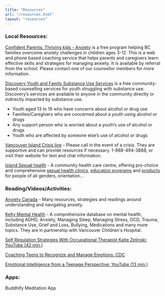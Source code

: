```yaml
---
title: "Resources"
url: "/resources.html"
layout: "resources"
---
```


<div class="prose"><h3>Local Resources:</h3><p><a href="https://welcome.cmhacptk.ca" rel="noopener noreferrer" target="_blank">Confident Parents: Thriving kids - Anxiety</a> is a free program helping BC families overcome anxiety challenges in children ages 3-12. This is a web and phone based coaching service that helps parents and caregivers learn effective skills and strategies for managing anxiety. It is available by referral from the school. Please contact one of our counsellor members for more information.</p><p><a href="https://www.islandhealth.ca" rel="noopener noreferrer" target="_blank">Discovery Youth and Family Substance Use Services</a> is a free community-based counselling services for youth struggling with substance use. Discovery’s services are available to anyone in the community directly or indirectly impacted by substance use.</p><ul>
<li>Youth aged 13 to 19 who have concerns about alcohol or drug use</li>
<li>Families/Caregivers who are concerned about a youth using alcohol or drugs</li>
<li>Any support person who is worried about a youth’s use of alcohol or drugs</li>
<li>Youth who are affected by someone else’s use of alcohol or drugs</li>
</ul><p><a href="https://www.vicrisis.ca" rel="noopener noreferrer" target="_blank">Vancouver Island Crisis line</a> - Please call in the event of a crisis. They are supportive and can provide resources if necessary. 1-888-494-3888, or visit their website for text and chat information.</p><p><a href="https://www.islandsexualhealth.org" rel="noopener noreferrer" target="_blank">Island Sexual health</a> - A community health care centre, offering pro-choice and comprehensive <a href="https://www.islandsexualhealth.org" rel="noopener noreferrer" target="_blank">sexual health clinics</a>, <a href="https://www.islandsexualhealth.org" rel="noopener noreferrer" target="_blank">education programs</a> and <a href="https://www.islandsexualhealth.org" rel="noopener noreferrer" target="_blank">products</a> for people of all genders, orientation...
<h3>Reading/Videos/Activities:</h3>
<p><a href="https://www.anxietycanada.com" rel="noopener noreferrer" target="_blank">Anxiety Canada</a> - Many resources, strategies and readings around understanding and navigating anxiety.</p>
<p><a href="https://keltymentalhealth.ca" rel="noopener noreferrer" target="_blank">Kelty Mental Health</a> - A comprehensive database on mental health, including ADHD, Anxiety, Managing Sleep, Managing Stress, OCD, Trauma, Substance Use, Grief and Loss, Bullying, Medications and many more topics. They are in partnership with Vancouver Children's Hospital.</p>
<p><a href="https://youtu.be" rel="noopener noreferrer" target="_blank">Self Regulation Strategies With Occupational Therapist Katie Zelinski: YouTube (42 min.)</a></p>
<p><a href="https://www.cdc.gov" rel="noopener noreferrer" target="_blank">Coaching Teens to Recognize and Manage Emotions: CDC</a></p>
<p><a href="https://youtu.be" rel="noopener noreferrer" target="_blank">Emotional Intelligence from a Teenage Perspective: YouTube (13 min.)</a></p>
<h3>Apps:</h3>
<p>Buddhify Meditation App</p>
</p></div>

